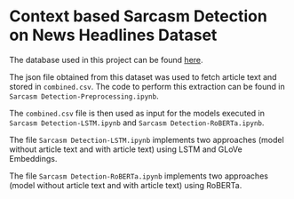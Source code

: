 # Context based Sarcasm Detection on News Headlines Dataset

The database used in this project can be found [here](https://github.com/rishabhmisra/News-Headlines-Dataset-For-Sarcasm-Detection).

The json file obtained from this dataset was used to fetch article text and stored in `combined.csv`. The code to perform this extraction can be found in `Sarcasm Detection-Preprocessing.ipynb`.

The `combined.csv` file is then used as input for the models executed in `Sarcasm Detection-LSTM.ipynb` and `Sarcasm Detection-RoBERTa.ipynb`.

The file `Sarcasm Detection-LSTM.ipynb` implements two approaches (model without article text and with article text) using LSTM and GLoVe Embeddings.

The file `Sarcasm Detection-RoBERTa.ipynb` implements two approaches (model without article text and with article text) using RoBERTa.
